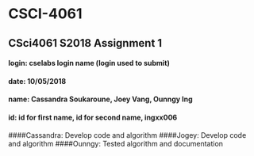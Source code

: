 # CSCI-4061
## CSci4061 S2018 Assignment 1
#### login: cselabs login name (login used to submit)
#### date: 10/05/2018
#### name: Cassandra Soukaroune, Joey Vang, Ounngy Ing 
#### id: id for first name, id for second name, ingxx006

####Cassandra: Develop code and algorithm
####Jogey: Develop code and algorithm
####Ounngy: Tested algorithm and documentation
